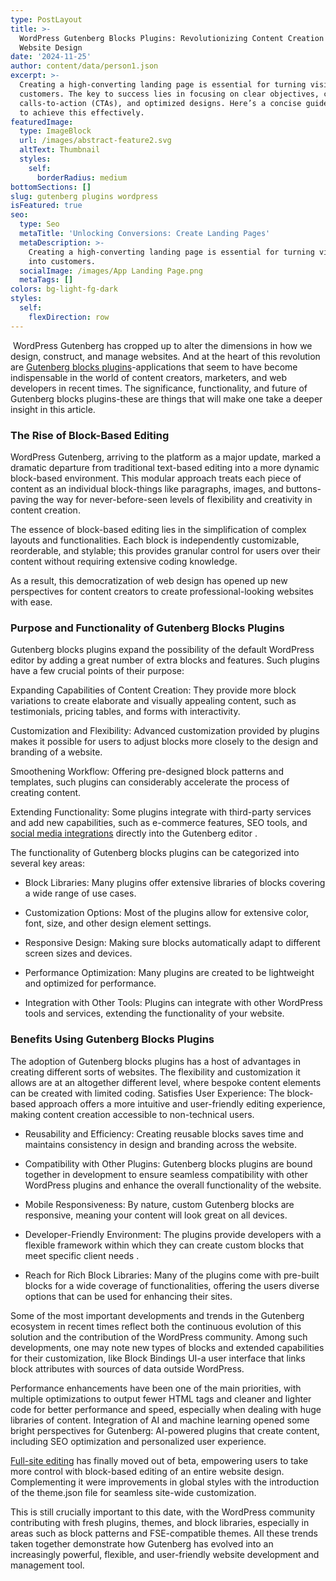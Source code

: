 ```yaml
---
type: PostLayout
title: >-
  WordPress Gutenberg Blocks Plugins: Revolutionizing Content Creation and
  Website Design
date: '2024-11-25'
author: content/data/person1.json
excerpt: >-
  Creating a high-converting landing page is essential for turning visitors into
  customers. The key to success lies in focusing on clear objectives, compelling
  calls-to-action (CTAs), and optimized designs. Here’s a concise guide on how
  to achieve this effectively.
featuredImage:
  type: ImageBlock
  url: /images/abstract-feature2.svg
  altText: Thumbnail
  styles:
    self:
      borderRadius: medium
bottomSections: []
slug: gutenberg plugins wordpress
isFeatured: true
seo:
  type: Seo
  metaTitle: 'Unlocking Conversions: Create Landing Pages'
  metaDescription: >-
    Creating a high-converting landing page is essential for turning visitors
    into customers.
  socialImage: /images/App Landing Page.png
  metaTags: []
colors: bg-light-fg-dark
styles:
  self:
    flexDirection: row
---
```

 WordPress Gutenberg has cropped up to alter the dimensions in how we design, construct, and manage websites. And at the heart of this revolution are [Gutenberg blocks plugins](https://www.blogger.com/u/1/blog/post/edit/320622214584407930/8899688731110719860#)-applications that seem to have become indispensable in the world of content creators, marketers, and web developers in recent times. The significance, functionality, and future of Gutenberg blocks plugins-these are things that will make one take a deeper insight in this article.

### The Rise of Block-Based Editing

WordPress Gutenberg, arriving to the platform as a major update, marked a dramatic departure from traditional text-based editing into a more dynamic block-based environment. This modular approach treats each piece of content as an individual block-things like paragraphs, images, and buttons-paving the way for never-before-seen levels of flexibility and creativity in content creation.

The essence of block-based editing lies in the simplification of complex layouts and functionalities. Each block is independently customizable, reorderable, and stylable; this provides granular control for users over their content without requiring extensive coding knowledge.

As a result, this democratization of web design has opened up new perspectives for content creators to create professional-looking websites with ease.

### Purpose and Functionality of Gutenberg Blocks Plugins

Gutenberg blocks plugins expand the possibility of the default WordPress editor by adding a great number of extra blocks and features. Such plugins have a few crucial points of their purpose:

Expanding Capabilities of Content Creation: They provide more block variations to create elaborate and visually appealing content, such as testimonials, pricing tables, and forms with interactivity.

Customization and Flexibility: Advanced customization provided by plugins makes it possible for users to adjust blocks more closely to the design and branding of a website. 

Smoothening Workflow: Offering pre-designed block patterns and templates, such plugins can considerably accelerate the process of creating content.

Extending Functionality: Some plugins integrate with third-party services and add new capabilities, such as e-commerce features, SEO tools, and [social media integrations](https://www.blogger.com/u/1/blog/post/edit/320622214584407930/8899688731110719860#) directly into the Gutenberg editor .

The functionality of Gutenberg blocks plugins can be categorized into several key areas:



*   Block Libraries: Many plugins offer extensive libraries of blocks covering a wide range of use cases. 

*   Customization Options: Most of the plugins allow for extensive color, font, size, and other design element settings. 

*   Responsive Design: Making sure blocks automatically adapt to different screen sizes and devices. 

*   Performance Optimization: Many plugins are created to be lightweight and optimized for performance. 

*   Integration with Other Tools: Plugins can integrate with other WordPress tools and services, extending the functionality of your website.



### Benefits Using Gutenberg Blocks Plugins

The adoption of Gutenberg blocks plugins has a host of advantages in creating different sorts of websites. The flexibility and customization it allows are at an altogether different level, where bespoke content elements can be created with limited coding. Satisfies User Experience: The block-based approach offers a more intuitive and user-friendly editing experience, making content creation accessible to non-technical users.



*   Reusability and Efficiency: Creating reusable blocks saves time and maintains consistency in design and branding across the website.

*   Compatibility with Other Plugins: Gutenberg blocks plugins are bound together in development to ensure seamless compatibility with other WordPress plugins and enhance the overall functionality of the website.

*   Mobile Responsiveness: By nature, custom Gutenberg blocks are responsive, meaning your content will look great on all devices.

*   Developer-Friendly Environment: The plugins provide developers with a flexible framework within which they can create custom blocks that meet specific client needs .

*   Reach for Rich Block Libraries: Many of the plugins come with pre-built blocks for a wide coverage of functionalities, offering the users diverse options that can be used for enhancing their sites. 



Some of the most important developments and trends in the Gutenberg ecosystem in recent times reflect both the continuous evolution of this solution and the contribution of the WordPress community. Among such developments, one may note new types of blocks and extended capabilities for their customization, like Block Bindings UI-a user interface that links block attributes with sources of data outside WordPress.

Performance enhancements have been one of the main priorities, with multiple optimizations to output fewer HTML tags and cleaner and lighter code for better performance and speed, especially when dealing with huge libraries of content. Integration of AI and machine learning opened some bright perspectives for Gutenberg: AI-powered plugins that create content, including SEO optimization and personalized user experience.

[Full-site editing](https://www.blogger.com/u/1/blog/post/edit/320622214584407930/8899688731110719860#) has finally moved out of beta, empowering users to take more control with block-based editing of an entire website design. Complementing it were improvements in global styles with the introduction of the theme.json file for seamless site-wide customization.

This is still crucially important to this date, with the WordPress community contributing with fresh plugins, themes, and block libraries, especially in areas such as block patterns and FSE-compatible themes. All these trends taken together demonstrate how Gutenberg has evolved into an increasingly powerful, flexible, and user-friendly website development and management tool.





